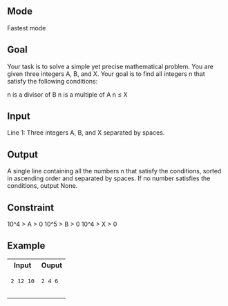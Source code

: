 ## Mode
Fastest mode

## Goal
Your task is to solve a simple yet precise mathematical problem. You are given three integers A, B, and X. Your goal is to find all integers n that satisfy the following conditions:

n is a divisor of B
n is a multiple of A
n ≤ X

## Input
Line 1: Three integers A, B, and X separated by spaces.

## Output
A single line containing all the numbers n that satisfy the conditions, sorted in ascending order and separated by spaces. If no number satisfies the conditions, output None.

## Constraint
10^4 \> A \> 0
10^5 \> B \> 0
10^4 \> X \> 0

## Example
<table>
  <tr>
    <th>Input</th>
    <th>Ouput</th>
  </tr>
  <tr>
    <td>
      <pre>
2 12 10
      </pre>
    </td>
    <td>
     <pre>
2 4 6
     </pre>
    </td>
  </tr>
</table>
